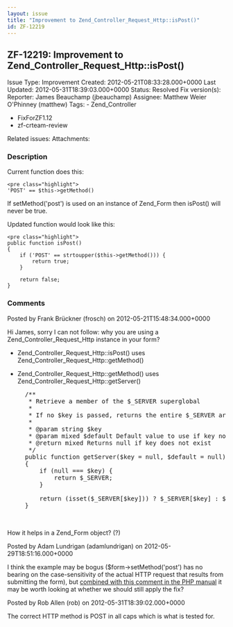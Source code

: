 ```yaml
---
layout: issue
title: "Improvement to Zend_Controller_Request_Http::isPost()"
id: ZF-12219
---
```


ZF-12219: Improvement to Zend\_Controller\_Request\_Http::isPost()
------------------------------------------------------------------

 Issue Type: Improvement Created: 2012-05-21T08:33:28.000+0000 Last Updated: 2012-05-31T18:39:03.000+0000 Status: Resolved Fix version(s): 
 Reporter:  James Beauchamp (jbeauchamp)  Assignee:  Matthew Weier O'Phinney (matthew)  Tags: - Zend\_Controller
- FixForZF1.12
- zf-crteam-review
 
 Related issues: 
 Attachments: 
### Description

Current function does this:

 
    <pre class="highlight">
    'POST' == $this->getMethod()


If setMethod('post') is used on an instance of Zend\_Form then isPost() will never be true.

Updated function would look like this:

 
    <pre class="highlight">
    public function isPost()
    {
        if ('POST' == strtoupper($this->getMethod())) {
            return true;
        }
    
        return false;
    }


 

 

### Comments

Posted by Frank Brückner (frosch) on 2012-05-21T15:48:34.000+0000

Hi James, sorry I can not follow: why you are using a Zend\_Controller\_Request\_Http instance in your form?

- Zend\_Controller\_Request\_Http::isPost() uses Zend\_Controller\_Request\_Http::getMethod()
- Zend\_Controller\_Request\_Http::getMethod() uses Zend\_Controller\_Request\_Http::getServer()
 

    <pre class="highlight">
    /**
     * Retrieve a member of the $_SERVER superglobal
     *
     * If no $key is passed, returns the entire $_SERVER array.
     *
     * @param string $key
     * @param mixed $default Default value to use if key not found
     * @return mixed Returns null if key does not exist
     */
    public function getServer($key = null, $default = null)
    {
        if (null === $key) {
            return $_SERVER;
        }
    
        return (isset($_SERVER[$key])) ? $_SERVER[$key] : $default;
    }


How it helps in a Zend\_Form object? (?)

 

 

Posted by Adam Lundrigan (adamlundrigan) on 2012-05-29T18:51:16.000+0000

I think the example may be bogus ($form->setMethod('post') has no bearing on the case-sensitivity of the actual HTTP request that results from submitting the form), but [combined with this comment in the PHP manual](http://ca3.php.net/manual/en/reserved.variables.server.php#95672) it may be worth looking at whether we should still apply the fix?

 

 

Posted by Rob Allen (rob) on 2012-05-31T18:39:02.000+0000

The correct HTTP method is POST in all caps which is what is tested for.

 

 